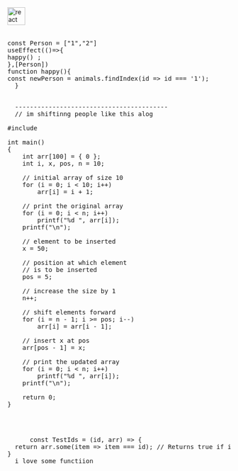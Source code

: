 
 
<center>


<div align="left">

  <img src="https://cdn.jsdelivr.net/gh/devicons/devicon/icons/react/react-original.svg" height="40" alt="react logo"  />
  <img width="12" />
 
 
</div>
  
</center>


<pre> 
const Person = ["1","2"]
useEffect(()=>{ 
happy() ;
},[Person]) 
function happy(){
const newPerson = animals.findIndex(id => id === '1');
  }
 

  -----------------------------------------
  // im shiftinng people like this alog 
   
#include <stdio.h>
 
int main()
{
    int arr[100] = { 0 };
    int i, x, pos, n = 10;
 
    // initial array of size 10
    for (i = 0; i < 10; i++)
        arr[i] = i + 1;
 
    // print the original array
    for (i = 0; i < n; i++)
        printf("%d ", arr[i]);
    printf("\n");
 
    // element to be inserted
    x = 50;
 
    // position at which element
    // is to be inserted
    pos = 5;
 
    // increase the size by 1
    n++;
 
    // shift elements forward
    for (i = n - 1; i >= pos; i--)
        arr[i] = arr[i - 1];
 
    // insert x at pos
    arr[pos - 1] = x;
 
    // print the updated array
    for (i = 0; i < n; i++)
        printf("%d ", arr[i]);
    printf("\n");
 
    return 0;
}




      const TestIds = (id, arr) => {
  return arr.some(item => item === id); // Returns true if id IS found in arr
}
  i love some functiion
      
  </pre> 
 
